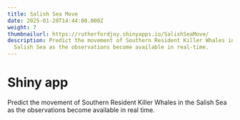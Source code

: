 ```yaml
---
title: Salish Sea Move
date: 2025-01-20T14:44:00.000Z
weight: 7
thumbnailurl: https://rutherfordjoy.shinyapps.io/SalishSeaMove/
description: Predict the movement of Southern Resident Killer Whales in the
  Salish Sea as the observations become available in real-time.
---
```

# Shiny app

Predict the movement of Southern Resident Killer Whales in the Salish Sea as the observations become available in real time.
